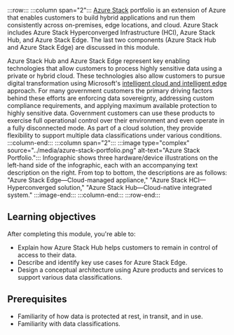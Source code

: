 :::row:::
:::column span="2":::
[Azure Stack](https://azure.microsoft.com/overview/azure-stack/) portfolio is an extension of Azure that enables customers to build hybrid applications and run them consistently across on-premises, edge locations, and cloud. Azure Stack includes Azure Stack Hyperconverged Infrastructure (HCI), Azure Stack Hub, and Azure Stack Edge. The last two components (Azure Stack Hub and Azure Stack Edge) are discussed in this module.

Azure Stack Hub and Azure Stack Edge represent key enabling technologies that allow customers to process highly sensitive data using a private or hybrid cloud. These technologies also allow customers to pursue digital transformation using Microsoft's [intelligent cloud and intelligent edge](https://azure.microsoft.com/overview/future-of-cloud/) approach. For many government customers the primary driving factors behind these efforts are enforcing data sovereignty, addressing custom compliance requirements, and applying maximum available protection to highly sensitive data. Government customers can use these products to exercise full operational control over their environment and even operate in a fully disconnected mode. As part of a cloud solution, they provide flexibility to support multiple data classifications under various conditions.
:::column-end:::
:::column span="2":::
:::image type="complex" source="../media/azure-stack-portfolio.png" alt-text="Azure Stack Portfolio.":::
Infographic shows three hardware/device illustrations on the left-hand side of the infographic, each with an accompanying text description on the right. From top to bottom, the descriptions are as follows: "Azure Stack Edge—Cloud-managed appliance," "Azure Stack HCI—Hyperconverged solution," "Azure Stack Hub—Cloud-native integrated system."
:::image-end:::
:::column-end:::
:::row-end:::

## Learning objectives

After completing this module, you're able to:

* Explain how Azure Stack Hub helps customers to remain in control of access to their data.
* Describe and identify key use cases for Azure Stack Edge.
* Design a conceptual architecture using Azure products and services to support various data classifications.

## Prerequisites

* Familiarity of how data is protected at rest, in transit, and in use.
* Familiarity with data classifications.
